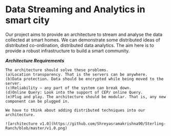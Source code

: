 # Data Streaming and Analytics in smart city

Our project aims to provide an architecture to stream and analyse the data collected at smart homes. We can demonstrate some distributed ideas of distributed co-ordination, distributed data analytics. The aim here is to provide a robust infrastructure to build a smart community.

***Architecture Requirements***
```
The architecture should solve these problems.
(a)Location transparency. That is the servers can be anywhere.
(b)Data protection. Data should be encrypted while being moved to the server.
(c)Reliability – any part of the system can break down.
(d)Online Query: Look into the support of CEP/ online Query.
(e)Plug and play. The architecture should be modular. That is, any new component can be plugged in.

We have to think about adding distributed techniques into our architecture.

![architecture v1.0](https://github.com/Shreyasramakrishna90/Sterling-Ranch/blob/master/v1.0.png)
